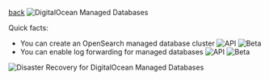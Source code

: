 [back](../README.md)
![DigitalOcean Managed Databases](https://lucid.app/publicSegments/view/ac2f4f9d-69f8-4a53-bee3-e49cbab41223/image.png)

Quick facts:
- You can create an OpenSearch managed database cluster ![API](https://img.shields.io/badge/-API%20Only-blue) ![Beta](https://img.shields.io/badge/-Beta-yellow)
- You can enable log forwarding for managed databases ![API](https://img.shields.io/badge/-API%20Only-blue) ![Beta](https://img.shields.io/badge/-Beta-yellow)

![Disaster Recovery for DigitalOcean Managed Databases](https://lucid.app/publicSegments/view/904e34ce-1762-4192-be5c-743fc291355d/image.png)
